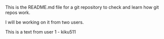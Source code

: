 This is the README.md file for a git repository to check and learn how git repos work.

I will be working on it from two users.

This is a text from user 1 - kiku511
